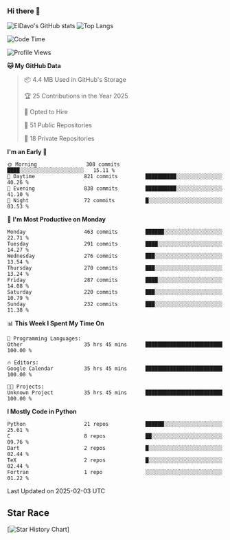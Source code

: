 ### Hi there 👋
![ElDavo's GitHub stats](https://github-readme-stats.vercel.app/api?username=ElDavoo&show_icons=true&theme=chartreuse-dark)
![Top Langs](https://github-readme-stats.vercel.app/api/top-langs/?username=ElDavoo&theme=chartreuse-dark&layout=compact)

<!--START_SECTION:waka-->
![Code Time](http://img.shields.io/badge/Code%20Time-2%2C424%20hrs%2029%20mins-blue)

![Profile Views](http://img.shields.io/badge/Profile%20Views-4-blue)

**🐱 My GitHub Data** 

> 📦 4.4 MB Used in GitHub's Storage 
 > 
> 🏆 25 Contributions in the Year 2025
 > 
> 💼 Opted to Hire
 > 
> 📜 51 Public Repositories 
 > 
> 🔑 18 Private Repositories 
 > 
**I'm an Early 🐤** 

```text
🌞 Morning                308 commits         ████░░░░░░░░░░░░░░░░░░░░░   15.11 % 
🌆 Daytime                821 commits         ██████████░░░░░░░░░░░░░░░   40.26 % 
🌃 Evening                838 commits         ██████████░░░░░░░░░░░░░░░   41.10 % 
🌙 Night                  72 commits          █░░░░░░░░░░░░░░░░░░░░░░░░   03.53 % 
```
📅 **I'm Most Productive on Monday** 

```text
Monday                   463 commits         ██████░░░░░░░░░░░░░░░░░░░   22.71 % 
Tuesday                  291 commits         ████░░░░░░░░░░░░░░░░░░░░░   14.27 % 
Wednesday                276 commits         ███░░░░░░░░░░░░░░░░░░░░░░   13.54 % 
Thursday                 270 commits         ███░░░░░░░░░░░░░░░░░░░░░░   13.24 % 
Friday                   287 commits         ████░░░░░░░░░░░░░░░░░░░░░   14.08 % 
Saturday                 220 commits         ███░░░░░░░░░░░░░░░░░░░░░░   10.79 % 
Sunday                   232 commits         ███░░░░░░░░░░░░░░░░░░░░░░   11.38 % 
```


📊 **This Week I Spent My Time On** 

```text
💬 Programming Languages: 
Other                    35 hrs 45 mins      █████████████████████████   100.00 % 

🔥 Editors: 
Google Calendar          35 hrs 45 mins      █████████████████████████   100.00 % 

🐱‍💻 Projects: 
Unknown Project          35 hrs 45 mins      █████████████████████████   100.00 % 
```

**I Mostly Code in Python** 

```text
Python                   21 repos            ██████░░░░░░░░░░░░░░░░░░░   25.61 % 
C                        8 repos             ██░░░░░░░░░░░░░░░░░░░░░░░   09.76 % 
Dart                     2 repos             █░░░░░░░░░░░░░░░░░░░░░░░░   02.44 % 
TeX                      2 repos             █░░░░░░░░░░░░░░░░░░░░░░░░   02.44 % 
Fortran                  1 repo              ░░░░░░░░░░░░░░░░░░░░░░░░░   01.22 % 
```




 Last Updated on 2025-02-03 UTC
<!--END_SECTION:waka-->

## Star Race

[![Star History Chart](https://api.star-history.com/svg?repos=ElDavoo/WhatsApp-Crypt14-Crypt15-Decrypter,ElDavoo/TuringOS,EliteAndroidApps/WhatsApp-Crypt12-Decrypter,KnugiHK/Whatsapp-Chat-Exporter&type=Date)]
